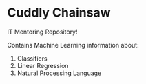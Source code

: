 # Cuddly Chainsaw
IT Mentoring Repository!

Contains Machine Learning information about:

 1. Classifiers
 2. Linear Regression
 3. Natural Processing Language
